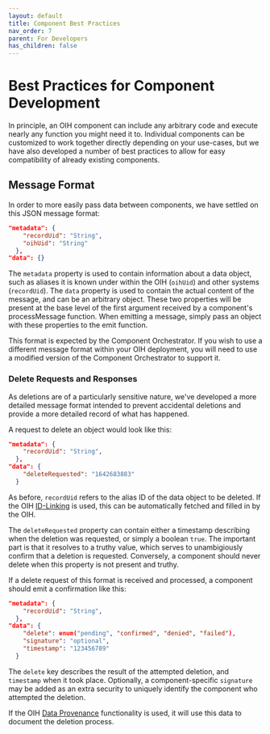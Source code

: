 ```yaml
---
layout: default
title: Component Best Practices
nav_order: 7
parent: For Developers
has_children: false
---
```


# Best Practices for Component Development

In principle, an OIH component can include any arbitrary code and execute nearly any function you might need it to. Individual components can be customized to work together directly depending on your use-cases, but we have also developed a number of best practices to allow for easy compatibility of already existing components.

## Message Format

In order to more easily pass data between components, we have settled on this JSON message format:

```json
"metadata": {
    "recordUid": "String",
    "oihUid": "String"
  },
"data": {}
```

The `metadata` property is used to contain information about a data object, such as aliases it is known under within the OIH (`oihUid`) and other systems (`recordUid`). The `data` property is used to contain the actual content of the message, and can be an arbitrary object. These two properties will be present at the base level of the first argument received by a component's processMessage function. When emitting a message, simply pass an object with these properties to the emit function.

This format is expected by the Component Orchestrator. If you wish to use a different message format within your OIH deployment, you will need to use a modified version of the Component Orchestrator to support it.

### Delete Requests and Responses

As deletions are of a particularly sensitive nature, we've developed a more detailed message format intended to prevent accidental deletions and provide a more detailed record of what has happened. 

A request to delete an object would look like this:

```json
"metadata": {
    "recordUid": "String",
  },
"data": {
    "deleteRequested": "1642683883"
  }
```

As before, `recordUid` refers to the alias ID of the data object to be deleted. If the OIH [ID-Linking](https://openintegrationhub.github.io/docs/5%20-%20Services/DataHub.html#id-linking) is used, this can be automatically fetched and filled in by the OIH. 

The `deleteRequested` property can contain either a timestamp describing when the deletion was requested, or simply a boolean `true`. The important part is that it resolves to a truthy value, which serves to unambigiously confirm that a deletion is requested. Conversely, a component should never delete when this property is not present and truthy.

If a delete request of this format is received and processed, a component should emit a confirmation like this:

```json
"metadata": {
    "recordUid": "String",
  },
"data": {
    "delete": enum("pending", "confirmed", "denied", "failed"),
    "signature": "optional",
    "timestamp": "123456789"
  }
```

The `delete` key describes the result of the attempted deletion, and `timestamp` when it took place. Optionally, a component-specific `signature` may be added as an extra security to uniquely identify the component who attempted the deletion.

If the OIH [Data Provenance](https://openintegrationhub.github.io/docs/5%20-%20Services/GovernanceService.html#data-provenance) functionality is used, it will use this data to document the deletion process.
